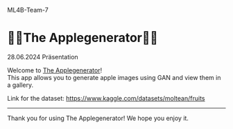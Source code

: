 ML4B-Team-7
# 🍎🍏The Applegenerator🍏🍎

28.06.2024 Präsentation

Welcome to [The Applegenerator](https://ml4b-team-7-applegenerator.streamlit.app/)!  
This app allows you to generate apple images using GAN and view them in a gallery.  

Link for the dataset: https://www.kaggle.com/datasets/moltean/fruits

---

Thank you for using The Applegenerator! We hope you enjoy it.
